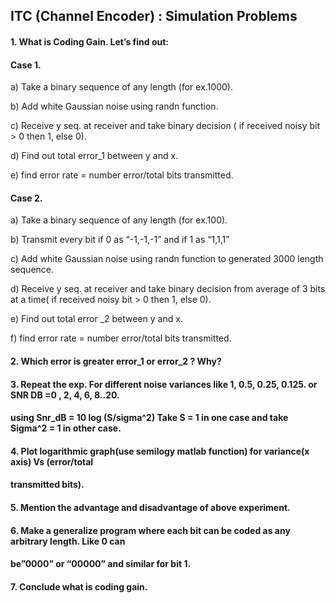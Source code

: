 
## ITC (Channel Encoder) : Simulation Problems


#### 1. What is Coding Gain. Let’s find out:

#### Case 1.

a) Take a binary sequence of any length (for ex.1000).

b) Add white Gaussian noise using randn function.

c) Receive y seq. at receiver and take binary decision ( if received noisy bit > 0 then 1, else 0).

d) Find out total error_1 between y and x.

e) find error rate = number error/total bits transmitted.



#### Case 2.


a) Take a binary sequence of any length (for ex.100).

b) Transmit every bit if 0 as “-1,-1,-1” and if 1 as “1,1,1”

c) Add white Gaussian noise using randn function to generated 3000 length sequence.

d) Receive y seq. at receiver and take binary decision from average of 3 bits at a time( if
received noisy bit > 0 then 1, else 0).

e) Find out total error _2 between y and x.

f) find error rate = number error/total bits transmitted.


#### 2. Which error is greater error_1 or error_2 ? Why?


#### 3. Repeat the exp. For different noise variances like 1, 0.5, 0.25, 0.125. or SNR DB =0 , 2, 4, 6, 8..20.
#### using Snr_dB = 10 log (S/sigma^2) Take S = 1 in one case and take Sigma^2 = 1 in other case.


#### 4. Plot logarithmic graph(use semilogy matlab function) for variance(x axis) Vs (error/total
#### transmitted bits).


#### 5. Mention the advantage and disadvantage of above experiment.


#### 6. Make a generalize program where each bit can be coded as any arbitrary length. Like 0 can
#### be”0000” or “00000” and similar for bit 1.
#### 7. Conclude what is coding gain.
